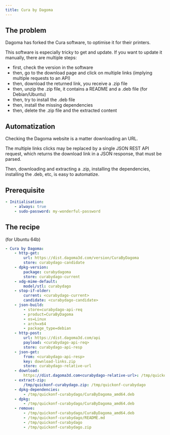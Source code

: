 ```yaml
---
title: Cura by Dagoma
---
```


## The problem

Dagoma has forked the Cura software, to optimise it for their printers.

This software is especially tricky to get and update. If you want to update it manually, there are multiple steps:

- first, check the version in the software
- then, go to the download page and click on multiple links (implying multiple requests to an API)
- then, download the returned link, you receive a .zip file
- then, unzip the .zip file, it contains a README and a .deb file (for Debian/Ubuntu)
- then, try to install the .deb file
- then, install the missing dependencies
- then, delete the .zip file and the extracted content

## Automatization

Checking the Dagoma website is a matter downloading an URL.

The multiple links clicks may be replaced by a single JSON REST API request, which returns the download link in a JSON response, that must be parsed.

Then, downloading and extracting a .zip, installing the dependencies, installing the .deb, etc, is easy to automatize.

## Prerequisite

```yaml
- Initialisation:
    - always: true
    - sudo-password: my-wonderful-password
```

## The recipe

(for Ubuntu 64b)

```yaml
- Cura by Dagoma:
    - http-get:                                                                 
        url: https://dist.dagoma3d.com/version/CuraByDagoma                     
        store: curabydago-candidate 
    - dpkg-version:
        package: curabydagoma
        store: curabydago-current
    - xdg-mime-default:
        model/stl: curabydago
    - stop-if-older:
        current: <curabydago-current>
        candidate: <curabydago-candidate>
    - json-build:
        - store=curabydago-api-req
        - product=CuraByDagoma
        - os=Linux
        - arch=x64
        - package_type=debian
    - http-post:
        url: https://dist.dagoma3d.com/api
        payload: <curabydago-api-req>
        store: curabydago-api-resp
    - json-get:
        from: <curabydago-api-resp>
        key: download-links.zip
        store: curabydago-relative-url
    - download:
        https://dist.dagoma3d.com<curabydago-relative-url>: /tmp/quickonf-curabydago.zip
    - extract-zip:
        /tmp/quickonf-curabydago.zip: /tmp/quickonf-curabydago
    - dpkg-dependencies:
        - /tmp/quickonf-curabydago/CuraByDagoma_amd64.deb
    - dpkg:
        - /tmp/quickonf-curabydago/CuraByDagoma_amd64.deb
    - remove:
        - /tmp/quickonf-curabydago/CuraByDagoma_amd64.deb
        - /tmp/quickonf-curabydago/README.md
        - /tmp/quickonf-curabydago
        - /tmp/quickonf-curabydago.zip
```
